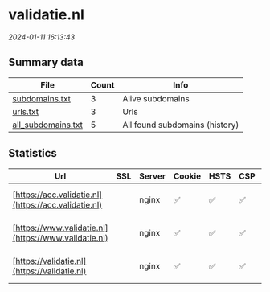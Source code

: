# validatie.nl
*2024-01-11 16:13:43*
## Summary data
| File       | Count | Info |
|------------|-------|------|
|[subdomains.txt](/data/validatie.nl/subdomains.txt)|3|Alive subdomains|
|[urls.txt](/data/validatie.nl/urls.txt)|3|Urls|
|[all_subdomains.txt](/data/validatie.nl/all_subdomains.txt)|5|All found subdomains (history)|
## Statistics
| Url | SSL | Server | Cookie | HSTS | CSP | XFO | XXP | RP | Tech |Title |
|------------|-------|------|------|------|------|------|------|------|------|------|
|[https://acc.validatie.nl](https://acc.validatie.nl)| |nginx|:white_check_mark: |:white_check_mark: |:white_check_mark: |:white_check_mark: |:white_check_mark: |Bootstrap:5.0.2...|Valideer uw docu...|
|[https://www.validatie.nl](https://www.validatie.nl)| |nginx|:white_check_mark: |:white_check_mark: |:white_check_mark: |:white_check_mark: |:white_check_mark: |Bootstrap:3.4.0...|Valideer uw docu...|
|[https://validatie.nl](https://validatie.nl)| |nginx|:white_check_mark: |:white_check_mark: |:white_check_mark: |:white_check_mark: |:white_check_mark: |Bootstrap:3.4.0...|Valideer uw docu...|